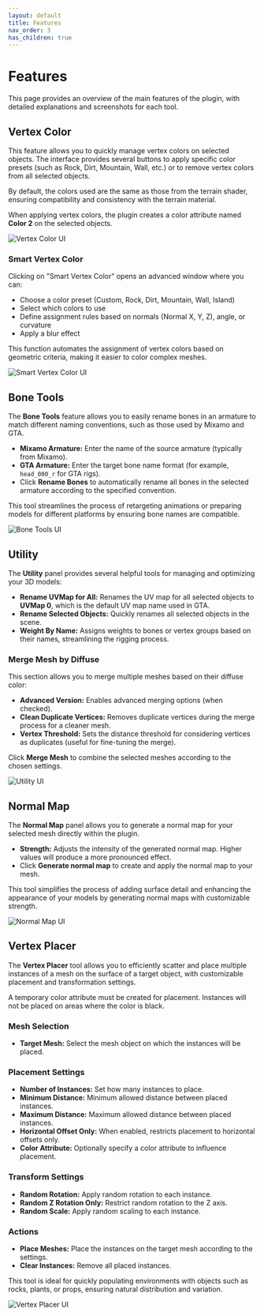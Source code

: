 ```yaml
---
layout: default
title: Features
nav_order: 3
has_children: true
---
```


# Features

This page provides an overview of the main features of the plugin, with detailed explanations and screenshots for each tool.

## Vertex Color

This feature allows you to quickly manage vertex colors on selected objects. The interface provides several buttons to apply specific color presets (such as Rock, Dirt, Mountain, Wall, etc.) or to remove vertex colors from all selected objects.

By default, the colors used are the same as those from the terrain shader, ensuring compatibility and consistency with the terrain material.

When applying vertex colors, the plugin creates a color attribute named **Color 2** on the selected objects.

![Vertex Color UI](../assets/img/vertex_color_ui.png)

### Smart Vertex Color

Clicking on "Smart Vertex Color" opens an advanced window where you can:
- Choose a color preset (Custom, Rock, Dirt, Mountain, Wall, Island)
- Select which colors to use
- Define assignment rules based on normals (Normal X, Y, Z), angle, or curvature
- Apply a blur effect

This function automates the assignment of vertex colors based on geometric criteria, making it easier to color complex meshes.

![Smart Vertex Color UI](../assets/img/smart_vertex_color_ui.png)

## Bone Tools

The **Bone Tools** feature allows you to easily rename bones in an armature to match different naming conventions, such as those used by Mixamo and GTA.

- **Mixamo Armature:** Enter the name of the source armature (typically from Mixamo).
- **GTA Armature:** Enter the target bone name format (for example, `head_000_r` for GTA rigs).
- Click **Rename Bones** to automatically rename all bones in the selected armature according to the specified convention.

This tool streamlines the process of retargeting animations or preparing models for different platforms by ensuring bone names are compatible.

![Bone Tools UI](../assets/img/bone_tools_ui.png)

## Utility

The **Utility** panel provides several helpful tools for managing and optimizing your 3D models:

- **Rename UVMap for All:** Renames the UV map for all selected objects to **UVMap 0**, which is the default UV map name used in GTA.
- **Rename Selected Objects:** Quickly renames all selected objects in the scene.
- **Weight By Name:** Assigns weights to bones or vertex groups based on their names, streamlining the rigging process.

### Merge Mesh by Diffuse

This section allows you to merge multiple meshes based on their diffuse color:

- **Advanced Version:** Enables advanced merging options (when checked).
- **Clean Duplicate Vertices:** Removes duplicate vertices during the merge process for a cleaner mesh.
- **Vertex Threshold:** Sets the distance threshold for considering vertices as duplicates (useful for fine-tuning the merge).

Click **Merge Mesh** to combine the selected meshes according to the chosen settings.

![Utility UI](../assets/img/utility_ui.png)

## Normal Map

The **Normal Map** panel allows you to generate a normal map for your selected mesh directly within the plugin.

- **Strength:** Adjusts the intensity of the generated normal map. Higher values will produce a more pronounced effect.
- Click **Generate normal map** to create and apply the normal map to your mesh.

This tool simplifies the process of adding surface detail and enhancing the appearance of your models by generating normal maps with customizable strength.

![Normal Map UI](../assets/img/normal_map_ui.png)

## Vertex Placer

The **Vertex Placer** tool allows you to efficiently scatter and place multiple instances of a mesh on the surface of a target object, with customizable placement and transformation settings.

A temporary color attribute must be created for placement. Instances will not be placed on areas where the color is black.

### Mesh Selection
- **Target Mesh:** Select the mesh object on which the instances will be placed.

### Placement Settings
- **Number of Instances:** Set how many instances to place.
- **Minimum Distance:** Minimum allowed distance between placed instances.
- **Maximum Distance:** Maximum allowed distance between placed instances.
- **Horizontal Offset Only:** When enabled, restricts placement to horizontal offsets only.
- **Color Attribute:** Optionally specify a color attribute to influence placement.

### Transform Settings
- **Random Rotation:** Apply random rotation to each instance.
- **Random Z Rotation Only:** Restrict random rotation to the Z axis.
- **Random Scale:** Apply random scaling to each instance.

### Actions
- **Place Meshes:** Place the instances on the target mesh according to the settings.
- **Clear Instances:** Remove all placed instances.

This tool is ideal for quickly populating environments with objects such as rocks, plants, or props, ensuring natural distribution and variation.

![Vertex Placer UI](../assets/img/vertex_placer_ui.png) 